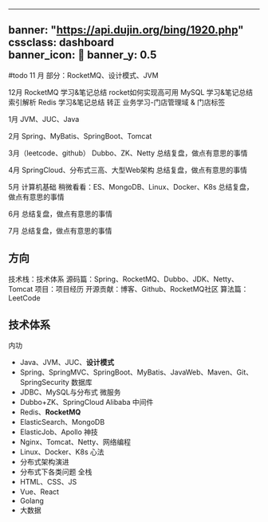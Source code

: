 

---
banner: "https://api.dujin.org/bing/1920.php"
cssclass: dashboard  
banner_icon: 🌻
banner_y: 0.5
---
#todo
11 月
部分：RocketMQ、设计模式、JVM

12月
RocketMQ 学习&笔记总结 rocket如何实现高可用
MySQL 学习&笔记总结 索引解析
Redis 学习&笔记总结
转正
业务学习-门店管理域 & 门店标签

1月
JVM、JUC、Java

2月
Spring、MyBatis、SpringBoot、Tomcat

3月（leetcode、github）
Dubbo、ZK、Netty
总结复盘，做点有意思的事情

4月
SpringCloud、分布式三高、大型Web架构
总结复盘，做点有意思的事情

5月
计算机基础
稍微看看：ES、MongoDB、Linux、Docker、K8s
总结复盘，做点有意思的事情

6月
总结复盘，做点有意思的事情

7月
总结复盘，做点有意思的事情



## 方向
技术栈：技术体系
源码篇：Spring、RocketMQ、Dubbo、JDK、Netty、Tomcat
项目：项目经历
开源贡献：博客、Github、RocketMQ社区
算法篇：LeetCode

## 技术体系
内功
- Java、JVM、JUC、**设计模式**
- Spring、SpringMVC、SpringBoot、MyBatis、JavaWeb、Maven、Git、SpringSecurity
数据库
- JDBC、MySQL与分布式
微服务
- Dubbo+ZK、SpringCloud Alibaba
中间件
- Redis、**RocketMQ**
- ElasticSearch、MongoDB
- ElasticJob、Apollo
神技
- Nginx、Tomcat、Netty、网络编程
- Linux、Docker、K8s
心法
- 分布式架构演进
- 分布式下各类问题
全栈
- HTML、CSS、JS
- Vue、React
- Golang
- 大数据